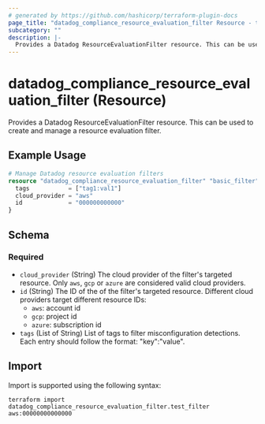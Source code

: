 ```yaml
---
# generated by https://github.com/hashicorp/terraform-plugin-docs
page_title: "datadog_compliance_resource_evaluation_filter Resource - terraform-provider-datadog"
subcategory: ""
description: |-
  Provides a Datadog ResourceEvaluationFilter resource. This can be used to create and manage a resource evaluation filter.
---
```


# datadog_compliance_resource_evaluation_filter (Resource)

Provides a Datadog ResourceEvaluationFilter resource. This can be used to create and manage a resource evaluation filter.

## Example Usage

```terraform
# Manage Datadog resource evaluation filters
resource "datadog_compliance_resource_evaluation_filter" "basic_filter" {
  tags           = ["tag1:val1"]
  cloud_provider = "aws"
  id             = "000000000000"
}
```

<!-- schema generated by tfplugindocs -->
## Schema

### Required

- `cloud_provider` (String) The cloud provider of the filter's targeted resource. Only `aws`, `gcp` or `azure` are considered valid cloud providers.
- `id` (String) The ID of the of the filter's targeted resource. Different cloud providers target different resource IDs:
  - `aws`: account id 
  - `gcp`: project id
  - `azure`: subscription id
- `tags` (List of String) List of tags to filter misconfiguration detections. Each entry should follow the format: "key":"value".

## Import

Import is supported using the following syntax:

```shell
terraform import datadog_compliance_resource_evaluation_filter.test_filter aws:00000000000000
```
